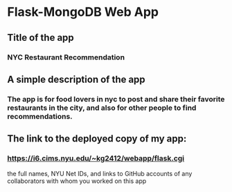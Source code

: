 # Flask-MongoDB Web App

## Title of the app
### NYC Restaurant Recommendation

## A simple description of the app
### The app is for food lovers in nyc to post and share their favorite restaurants in the city, and also for other people to find recommendations.

## The link to the deployed copy of my app:
### https://i6.cims.nyu.edu/~kg2412/webapp/flask.cgi

the full names, NYU Net IDs, and links to GitHub accounts of any collaborators with whom you worked on this app